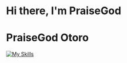 # Hi there, I'm PraiseGod
# PraiseGod Otoro

[![My Skills](https://skillicons.dev/icons?i=js,html,css,react,ruby)](https://skillicons.dev)
